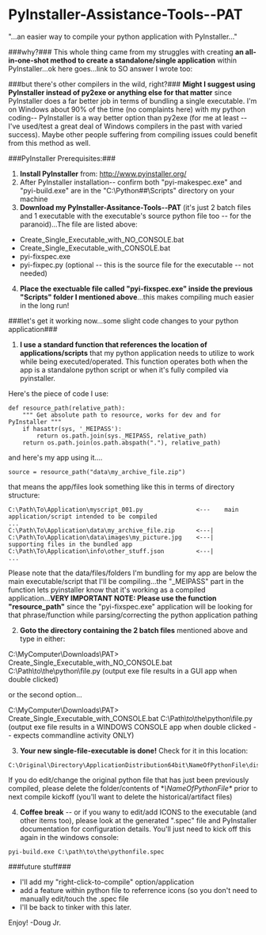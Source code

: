 # PyInstaller-Assistance-Tools--PAT
"...an easier way to compile your python application with PyInstaller..."

###why?###
This whole thing came from my struggles with creating **an all-in-one-shot method to create a standalone/single application** within PyInstaller...ok here goes...link to SO answer I wrote too:

###but there's other compilers in the wild, right?###
**Might I suggest using PyInstaller instead of py2exe or anything else for that matter** since PyInstaller does a far better job in terms of bundling a single executable.  I'm on Windows about 90% of the time (no complaints here) with my python coding-- PyInstaller is a way better option than py2exe (for me at least --  I've used/test a great deal of Windows compilers in the past with varied success).  Maybe other people suffering from compiling issues could benefit from this method as well. 

###PyInstaller Prerequisites:###

 1. **Install PyInstaller** from: http://www.pyinstaller.org/
 2. After PyInstaller installation-- confirm both "pyi-makespec.exe" and "pyi-build.exe" are in the "C:\Python##\Scripts" directory on your machine
 3. **Download my PyInstaller-Assitance-Tools--PAT** (it's just 2 batch files and 1 executable with the executable's source python file too -- for the paranoid)...The file are listed above:
* Create_Single_Executable_with_NO_CONSOLE.bat
* Create_Single_Executable_with_CONSOLE.bat
* pyi-fixspec.exe
* pyi-fixpec.py (optional -- this is the source file for the executable -- not needed)

 4. **Place the exectuable file called "pyi-fixspec.exe" inside the previous "Scripts" folder I mentioned above**...this makes compiling much easier in the long run!


###let's get it working now...some slight code changes to your python application###

  1. **I use a standard function that references the location of applications/scripts** that my python application needs to utilize to work while being executed/operated.  This function operates both when the app is a standalone python script or when it's fully compiled via pyinstaller.

  Here's the piece of code I use:

    def resource_path(relative_path):
        """ Get absolute path to resource, works for dev and for PyInstaller """
        if hasattr(sys, '_MEIPASS'):
            return os.path.join(sys._MEIPASS, relative_path)
        return os.path.join(os.path.abspath("."), relative_path)

  and here's my app using it....

    source = resource_path("data\my_archive_file.zip")

  that means the app/files look something like this in terms of directory structure:

    C:\Path\To\Application\myscript_001.py               <---    main application/script intended to be compiled
    ...
    C:\Path\To\Application\data\my_archive_file.zip      <---|
    C:\Path\To\Application\data\images\my_picture.jpg    <---|   supporting files in the bundled app
    C:\Path\To\Application\info\other_stuff.json         <---|
    ...

  Please note that the data/files/folders I'm bundling for my app are below the main executable/script that I'll be compiling...the "_MEIPASS" part in the function lets pyinstaller know that it's working as a compiled application...**VERY IMPORTANT NOTE: Please use the function "resource_path"** since the "pyi-fixspec.exe" application will be looking for that phrase/function while parsing/correcting the python application pathing

  2. **Goto the directory containing the 2 batch files** mentioned above and type in either:

   C:\MyComputer\Downloads\PAT> Create_Single_Executable_with_NO_CONSOLE.bat C:\Path\to\the\python\file.py
(output exe file results in a GUI app when double clicked)

  or the second option...
   
   C:\MyComputer\Downloads\PAT> Create_Single_Executable_with_CONSOLE.bat C:\Path\to\the\python\file.py
(output exe file results in a WINDOWS CONSOLE app when double clicked -- expects commandline activity ONLY)

  3. **Your new single-file-executable is done!** Check for it in this location:

    C:\Original\Directory\ApplicationDistribution64bit\NameOfPythonFile\dist

  If you do edit/change the original python file that has just been previously compiled, please delete the folder/contents of **\NameOfPythonFile\** prior to next compile kickoff (you'll want to delete the historical/artifact files) 


  4. **Coffee break** -- or if you wany to edit/add ICONS to the executable (and other items too), please look at the generated ".spec" file and PyInstaller documentation for configuration details.  You'll just need to kick off this again in the windows console:

    pyi-build.exe C:\path\to\the\pythonfile.spec

###future stuff###
* I'll add my "right-click-to-compile" option/application
* add a feature within python file to referrence icons (so you don't need to manually edit/touch the .spec file
* I'll be back to tinker with this later.


Enjoy!
-Doug Jr.

